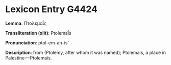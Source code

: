 # Lexicon Entry G4424

**Lemma**: Πτολεμαΐς

**Transliteration (xlit)**: Ptolemaḯs

**Pronunciation**: ptol-em-ah-is'

**Description**:
from  (Ptolemy, after whom it was named); Ptolemais, a place in Palestine:--Ptolemais.
